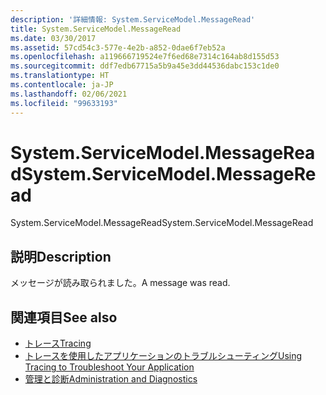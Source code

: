 ```yaml
---
description: '詳細情報: System.ServiceModel.MessageRead'
title: System.ServiceModel.MessageRead
ms.date: 03/30/2017
ms.assetid: 57cd54c3-577e-4e2b-a852-0dae6f7eb52a
ms.openlocfilehash: a119666719524e7f6ed68e7314c164ab8d155d53
ms.sourcegitcommit: ddf7edb67715a5b9a45e3dd44536dabc153c1de0
ms.translationtype: HT
ms.contentlocale: ja-JP
ms.lasthandoff: 02/06/2021
ms.locfileid: "99633193"
---
```

# <a name="systemservicemodelmessageread"></a><span data-ttu-id="fa5f6-103">System.ServiceModel.MessageRead</span><span class="sxs-lookup"><span data-stu-id="fa5f6-103">System.ServiceModel.MessageRead</span></span>

<span data-ttu-id="fa5f6-104">System.ServiceModel.MessageRead</span><span class="sxs-lookup"><span data-stu-id="fa5f6-104">System.ServiceModel.MessageRead</span></span>  
  
## <a name="description"></a><span data-ttu-id="fa5f6-105">説明</span><span class="sxs-lookup"><span data-stu-id="fa5f6-105">Description</span></span>  

 <span data-ttu-id="fa5f6-106">メッセージが読み取られました。</span><span class="sxs-lookup"><span data-stu-id="fa5f6-106">A message was read.</span></span>  
  
## <a name="see-also"></a><span data-ttu-id="fa5f6-107">関連項目</span><span class="sxs-lookup"><span data-stu-id="fa5f6-107">See also</span></span>

- [<span data-ttu-id="fa5f6-108">トレース</span><span class="sxs-lookup"><span data-stu-id="fa5f6-108">Tracing</span></span>](index.md)
- [<span data-ttu-id="fa5f6-109">トレースを使用したアプリケーションのトラブルシューティング</span><span class="sxs-lookup"><span data-stu-id="fa5f6-109">Using Tracing to Troubleshoot Your Application</span></span>](using-tracing-to-troubleshoot-your-application.md)
- [<span data-ttu-id="fa5f6-110">管理と診断</span><span class="sxs-lookup"><span data-stu-id="fa5f6-110">Administration and Diagnostics</span></span>](../index.md)
